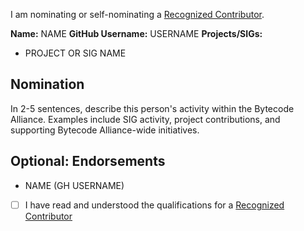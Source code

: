 I am nominating or self-nominating a [Recognized Contributor](https://github.com/bytecodealliance/governance/blob/main/TSC/charter.md#recognized-contributors).

**Name:** NAME
**GitHub Username:** USERNAME
**Projects/SIGs:**
<!-- 
List projects or SIGs this person is affiliated with.
Note that an individual is not required to be affiliated
with a project before becoming an RC
-->
- PROJECT OR SIG NAME

## Nomination
In 2-5 sentences, describe this person's activity within the Bytecode Alliance. Examples include SIG activity, project contributions, and supporting Bytecode Alliance-wide initiatives.

## Optional: Endorsements
<!--
List endorsments in the form Name (GitHub Username) of existing RCs who endorse this person's candidacy for RC status.
-->
- NAME (GH USERNAME)

- [ ] I have read and understood the qualifications for a [Recognized Contributor](https://github.com/technosophos/governance/blob/main/TSC/charter.md#recognized-contributors)